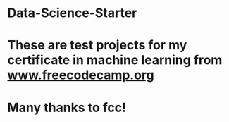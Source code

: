 # Data-Science-Starter
# These are test projects for my certificate in machine learning from www.freecodecamp.org
# Many thanks to fcc!
